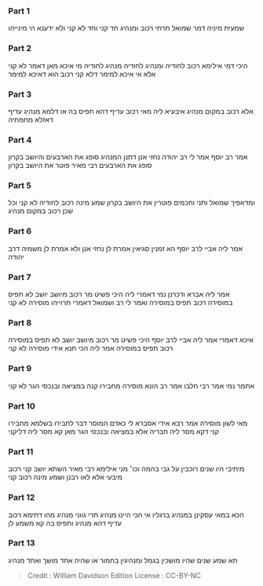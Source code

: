 
### Part 1
שמעית מיניה דמר שמואל תרתי רכוב ומנהיג חד קני וחד לא קני ולא ידענא הי מינייהו

### Part 2
היכי דמי אילימא רכוב לחודיה ומנהיג לחודיה מנהיג לחודיה מי איכא מאן דאמר לא קני אלא אי איכא למימר דלא קני רכוב הוא דאיכא למימר

### Part 3
אלא רכוב במקום מנהיג איבעיא ליה מאי רכוב עדיף דהא תפיס בה או דלמא מנהיג עדיף דאזלא מחמתיה

### Part 4
אמר רב יוסף אמר לי רב יהודה נחזי אנן דתנן המנהיג סופג את הארבעים והיושב בקרון סופג את הארבעים רבי מאיר פוטר את היושב בקרון

### Part 5
ומדאפיך שמואל ותני וחכמים פוטרין את היושב בקרון שמע מינה רכוב לחודיה לא קני וכל שכן רכוב במקום מנהיג

### Part 6
אמר ליה אביי לרב יוסף הא זמנין סגיאין אמרת לן נחזי אנן ולא אמרת לן משמיה דרב יהודה

### Part 7
אמר ליה אברא ודכרנן נמי דאמרי ליה היכי פשיט מר רכוב מיושב יושב לא תפיס במוסירה רכוב תפיס במוסירה ואמר לי רב ושמואל דאמרי תרוייהו מוסירה לא קני

### Part 8
איכא דאמרי אמר ליה אביי לרב יוסף היכי פשיט מר רכוב מיושב יושב לא תפיס במוסירה רכוב תפיס במוסירה אמר ליה הכי תנא אידי מוסירה לא קני

### Part 9
אתמר נמי אמר רבי חלבו אמר רב הונא מוסירה מחבירו קנה במציאה ובנכסי הגר לא קני

### Part 10
מאי לשון מוסירה אמר רבא אידי אסברא לי כאדם המוסר דבר לחבירו בשלמא מחבירו קני דקא מסר ליה חבריה אלא במציאה ובנכסי הגר מאן קא מסר ליה דליקני

### Part 11
מיתיבי היו שנים רוכבין על גבי בהמה וכו׳ מני אילימא רבי מאיר השתא יושב קני רכוב מיבעי אלא לאו רבנן ושמע מינה רכוב קני

### Part 12
הכא במאי עסקינן במנהיג ברגליו אי הכי היינו מנהיג תרי גווני מנהיג מהו דתימא רכוב עדיף דהא מנהיג ותפיס בה קא משמע לן

### Part 13
תא שמע שנים שהיו מושכין בגמל ומנהיגין בחמור או שהיה אחד מושך ואחד מנהיג

>Credit : William Davidson Edition
>License : CC-BY-NC